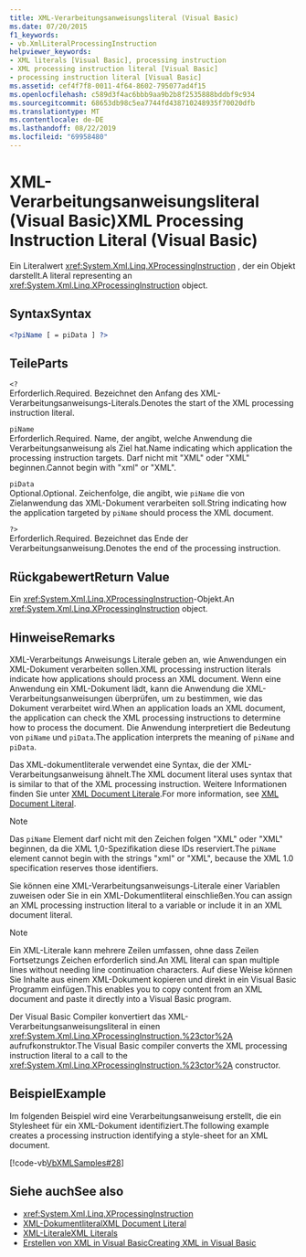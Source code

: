```yaml
---
title: XML-Verarbeitungsanweisungsliteral (Visual Basic)
ms.date: 07/20/2015
f1_keywords:
- vb.XmlLiteralProcessingInstruction
helpviewer_keywords:
- XML literals [Visual Basic], processing instruction
- XML processing instruction literal [Visual Basic]
- processing instruction literal [Visual Basic]
ms.assetid: cef4f7f8-0011-4f64-8602-795077ad4f15
ms.openlocfilehash: c589d3f4ac6bbb9aa9b2b8f2535888bddbf9c934
ms.sourcegitcommit: 68653db98c5ea7744fd438710248935f70020dfb
ms.translationtype: MT
ms.contentlocale: de-DE
ms.lasthandoff: 08/22/2019
ms.locfileid: "69958480"
---
```

# <a name="xml-processing-instruction-literal-visual-basic"></a><span data-ttu-id="8ccbd-102">XML-Verarbeitungsanweisungsliteral (Visual Basic)</span><span class="sxs-lookup"><span data-stu-id="8ccbd-102">XML Processing Instruction Literal (Visual Basic)</span></span>
<span data-ttu-id="8ccbd-103">Ein Literalwert <xref:System.Xml.Linq.XProcessingInstruction> , der ein Objekt darstellt.</span><span class="sxs-lookup"><span data-stu-id="8ccbd-103">A literal representing an <xref:System.Xml.Linq.XProcessingInstruction> object.</span></span>  
  
## <a name="syntax"></a><span data-ttu-id="8ccbd-104">Syntax</span><span class="sxs-lookup"><span data-stu-id="8ccbd-104">Syntax</span></span>  
  
```xml  
<?piName [ = piData ] ?>  
```  
  
## <a name="parts"></a><span data-ttu-id="8ccbd-105">Teile</span><span class="sxs-lookup"><span data-stu-id="8ccbd-105">Parts</span></span>  
 `<?`  
 <span data-ttu-id="8ccbd-106">Erforderlich.</span><span class="sxs-lookup"><span data-stu-id="8ccbd-106">Required.</span></span> <span data-ttu-id="8ccbd-107">Bezeichnet den Anfang des XML-Verarbeitungsanweisungs-Literals.</span><span class="sxs-lookup"><span data-stu-id="8ccbd-107">Denotes the start of the XML processing instruction literal.</span></span>  
  
 `piName`  
 <span data-ttu-id="8ccbd-108">Erforderlich.</span><span class="sxs-lookup"><span data-stu-id="8ccbd-108">Required.</span></span> <span data-ttu-id="8ccbd-109">Name, der angibt, welche Anwendung die Verarbeitungsanweisung als Ziel hat.</span><span class="sxs-lookup"><span data-stu-id="8ccbd-109">Name indicating which application the processing instruction targets.</span></span> <span data-ttu-id="8ccbd-110">Darf nicht mit "XML" oder "XML" beginnen.</span><span class="sxs-lookup"><span data-stu-id="8ccbd-110">Cannot begin with "xml" or "XML".</span></span>  
  
 `piData`  
 <span data-ttu-id="8ccbd-111">Optional.</span><span class="sxs-lookup"><span data-stu-id="8ccbd-111">Optional.</span></span> <span data-ttu-id="8ccbd-112">Zeichenfolge, die angibt, wie `piName` die von Zielanwendung das XML-Dokument verarbeiten soll.</span><span class="sxs-lookup"><span data-stu-id="8ccbd-112">String indicating how the application targeted by `piName` should process the XML document.</span></span>  
  
 `?>`  
 <span data-ttu-id="8ccbd-113">Erforderlich.</span><span class="sxs-lookup"><span data-stu-id="8ccbd-113">Required.</span></span> <span data-ttu-id="8ccbd-114">Bezeichnet das Ende der Verarbeitungsanweisung.</span><span class="sxs-lookup"><span data-stu-id="8ccbd-114">Denotes the end of the processing instruction.</span></span>  
  
## <a name="return-value"></a><span data-ttu-id="8ccbd-115">Rückgabewert</span><span class="sxs-lookup"><span data-stu-id="8ccbd-115">Return Value</span></span>  
 <span data-ttu-id="8ccbd-116">Ein <xref:System.Xml.Linq.XProcessingInstruction>-Objekt.</span><span class="sxs-lookup"><span data-stu-id="8ccbd-116">An <xref:System.Xml.Linq.XProcessingInstruction> object.</span></span>  
  
## <a name="remarks"></a><span data-ttu-id="8ccbd-117">Hinweise</span><span class="sxs-lookup"><span data-stu-id="8ccbd-117">Remarks</span></span>  
 <span data-ttu-id="8ccbd-118">XML-Verarbeitungs Anweisungs Literale geben an, wie Anwendungen ein XML-Dokument verarbeiten sollen.</span><span class="sxs-lookup"><span data-stu-id="8ccbd-118">XML processing instruction literals indicate how applications should process an XML document.</span></span> <span data-ttu-id="8ccbd-119">Wenn eine Anwendung ein XML-Dokument lädt, kann die Anwendung die XML-Verarbeitungsanweisungen überprüfen, um zu bestimmen, wie das Dokument verarbeitet wird.</span><span class="sxs-lookup"><span data-stu-id="8ccbd-119">When an application loads an XML document, the application can check the XML processing instructions to determine how to process the document.</span></span> <span data-ttu-id="8ccbd-120">Die Anwendung interpretiert die Bedeutung von `piName` und `piData`.</span><span class="sxs-lookup"><span data-stu-id="8ccbd-120">The application interprets the meaning of `piName` and `piData`.</span></span>  
  
 <span data-ttu-id="8ccbd-121">Das XML-dokumentliterale verwendet eine Syntax, die der XML-Verarbeitungsanweisung ähnelt.</span><span class="sxs-lookup"><span data-stu-id="8ccbd-121">The XML document literal uses syntax that is similar to that of the XML processing instruction.</span></span> <span data-ttu-id="8ccbd-122">Weitere Informationen finden Sie unter [XML Document Literale](../../../visual-basic/language-reference/xml-literals/xml-document-literal.md).</span><span class="sxs-lookup"><span data-stu-id="8ccbd-122">For more information, see [XML Document Literal](../../../visual-basic/language-reference/xml-literals/xml-document-literal.md).</span></span>  
  
> [!NOTE]
> <span data-ttu-id="8ccbd-123">Das `piName` Element darf nicht mit den Zeichen folgen "XML" oder "XML" beginnen, da die XML 1,0-Spezifikation diese IDs reserviert.</span><span class="sxs-lookup"><span data-stu-id="8ccbd-123">The `piName` element cannot begin with the strings "xml" or "XML", because the XML 1.0 specification reserves those identifiers.</span></span>  
  
 <span data-ttu-id="8ccbd-124">Sie können eine XML-Verarbeitungsanweisungs-Literale einer Variablen zuweisen oder Sie in ein XML-Dokumentliteral einschließen.</span><span class="sxs-lookup"><span data-stu-id="8ccbd-124">You can assign an XML processing instruction literal to a variable or include it in an XML document literal.</span></span>  
  
> [!NOTE]
> <span data-ttu-id="8ccbd-125">Ein XML-Literale kann mehrere Zeilen umfassen, ohne dass Zeilen Fortsetzungs Zeichen erforderlich sind.</span><span class="sxs-lookup"><span data-stu-id="8ccbd-125">An XML literal can span multiple lines without needing line continuation characters.</span></span> <span data-ttu-id="8ccbd-126">Auf diese Weise können Sie Inhalte aus einem XML-Dokument kopieren und direkt in ein Visual Basic Programm einfügen.</span><span class="sxs-lookup"><span data-stu-id="8ccbd-126">This enables you to copy content from an XML document and paste it directly into a Visual Basic program.</span></span>  
  
 <span data-ttu-id="8ccbd-127">Der Visual Basic Compiler konvertiert das XML-Verarbeitungsanweisungsliteral in einen <xref:System.Xml.Linq.XProcessingInstruction.%23ctor%2A> aufrufkonstruktor.</span><span class="sxs-lookup"><span data-stu-id="8ccbd-127">The Visual Basic compiler converts the XML processing instruction literal to a call to the <xref:System.Xml.Linq.XProcessingInstruction.%23ctor%2A> constructor.</span></span>  
  
## <a name="example"></a><span data-ttu-id="8ccbd-128">Beispiel</span><span class="sxs-lookup"><span data-stu-id="8ccbd-128">Example</span></span>  
 <span data-ttu-id="8ccbd-129">Im folgenden Beispiel wird eine Verarbeitungsanweisung erstellt, die ein Stylesheet für ein XML-Dokument identifiziert.</span><span class="sxs-lookup"><span data-stu-id="8ccbd-129">The following example creates a processing instruction identifying a style-sheet for an XML document.</span></span>  
  
 [!code-vb[VbXMLSamples#28](~/samples/snippets/visualbasic/VS_Snippets_VBCSharp/VbXMLSamples/VB/XMLSamples13.vb#28)]  
  
## <a name="see-also"></a><span data-ttu-id="8ccbd-130">Siehe auch</span><span class="sxs-lookup"><span data-stu-id="8ccbd-130">See also</span></span>

- <xref:System.Xml.Linq.XProcessingInstruction>
- [<span data-ttu-id="8ccbd-131">XML-Dokumentliteral</span><span class="sxs-lookup"><span data-stu-id="8ccbd-131">XML Document Literal</span></span>](../../../visual-basic/language-reference/xml-literals/xml-document-literal.md)
- [<span data-ttu-id="8ccbd-132">XML-Literale</span><span class="sxs-lookup"><span data-stu-id="8ccbd-132">XML Literals</span></span>](../../../visual-basic/language-reference/xml-literals/index.md)
- [<span data-ttu-id="8ccbd-133">Erstellen von XML in Visual Basic</span><span class="sxs-lookup"><span data-stu-id="8ccbd-133">Creating XML in Visual Basic</span></span>](../../../visual-basic/programming-guide/language-features/xml/creating-xml.md)
